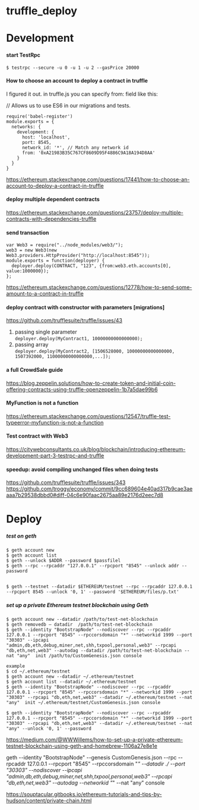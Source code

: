 # truffle_deploy

# Development
#### start TestRpc
```$ testrpc --secure -u 0 -u 1 -u 2 --gasPrice 20000```

#### How to choose an account to deploy a contract in truffle
I figured it out. in truffle.js you can specify from: field like this:

// Allows us to use ES6 in our migrations and tests.
```
require('babel-register')
module.exports = {
  networks: {
    development: {
      host: 'localhost',
      port: 8545,
      network_id: '*', // Match any network id
      from: '0xA21983B35C767CF8609D95F4886C9A18A194D8AA'
    }
  }
}
```
https://ethereum.stackexchange.com/questions/17441/how-to-choose-an-account-to-deploy-a-contract-in-truffle
<br>

#### deploy multiple dependent contracts
https://ethereum.stackexchange.com/questions/23757/deploy-multiple-contracts-with-dependencies-truffle

#### send transaction
```
var Web3 = require("../node_modules/web3/");
web3 = new Web3(new Web3.providers.HttpProvider("http://localhost:8545"));
module.exports = function(deployer) {
  deployer.deploy(CONTRACT, "123", {from:web3.eth.accounts[0], value:1000000});
};
```
https://ethereum.stackexchange.com/questions/12778/how-to-send-some-amount-to-a-contract-in-truffle


#### deploy contract with constructor with parameters [migrations]
https://github.com/trufflesuite/truffle/issues/43
1. passing single parameter<br> ```deployer.deploy(MyContract1, 10000000000000000);```
2. passing array<br> ```deployer.deploy(MyContract2, [1506528000, 10000000000000000, 1507392000, 11000000000000000,...]);```


#### a full CrowdSale guide
https://blog.zeppelin.solutions/how-to-create-token-and-initial-coin-offering-contracts-using-truffle-openzeppelin-1b7a5dae99b6

#### MyFunction is not a function
https://ethereum.stackexchange.com/questions/12547/truffle-test-typeerror-myfunction-is-not-a-function

#### Test contract with Web3
https://citywebconsultants.co.uk/blog/blockchain/introducing-ethereum-development-part-3-testrpc-and-truffle


#### speedup: avoid compiling unchanged files when doing tests
https://github.com/trufflesuite/truffle/issues/343<br>
https://github.com/troggy/economy/commit/9cc689604e40ad317b9cae3aeaaa7b29538dbbd0#diff-04c6e90faac2675aa89e2176d2eec7d8


# Deploy
##### test on geth
```
$ geth account new
$ geth account list
$ geth --unlock $ADDR --password $passfilel
$ geth --rpc --rpcaddr "127.0.0.1" --rpcport "8545" --unlock addr --password


$ geth --testnet --datadir $ETHEREUM/testnet --rpc --rpcaddr 127.0.0.1 --rpcport 8545 --unlock '0, 1' --password '$ETHEREUM/files/p.txt'
```

##### set up a private Ethereum testnet blockchain using Geth
```
$ geth account new --datadir /path/to/test-net-blockchain
$ geth removedb — datadir  /path/to/test-net-blockchain
$ geth --identity "BootstrapNode" --nodiscover --rpc --rpcaddr 127.0.0.1 --rpcport "8545" --rpccorsdomain "*" --networkid 1999 --port "30303" --ipcapi "admin,db,eth,debug,miner,net,shh,txpool,personal,web3" --rpcapi "db,eth,net,web3" --autodag --datadir /path/to/test-net-blockchain --nat "any"  init /path/to/CustomGenesis.json console

example
$ cd ~/.ethereum/testnet
$ geth account new --datadir ~/.ethereum/testnet
$ geth account list --datadir ~/.ethereum/testnet
$ geth --identity "BootstrapNode" --nodiscover --rpc --rpcaddr 127.0.0.1 --rpcport "8545" --rpccorsdomain "*" --networkid 1999 --port "30303" --rpcapi "db,eth,net,web3" --datadir ~/.ethereum/testnet --nat "any"  init ~/.ethereum/testnet/CustomGenesis.json console

$ geth --identity "BootstrapNode" --nodiscover --rpc --rpcaddr 127.0.0.1 --rpcport "8545" --rpccorsdomain "*" --networkid 1999 --port "30303" --rpcapi "db,eth,net,web3" --datadir ~/.ethereum/testnet --nat "any" --unlock '0, 1' --password 
```
https://medium.com/@WWWillems/how-to-set-up-a-private-ethereum-testnet-blockchain-using-geth-and-homebrew-1106a27e8e1e

geth --identity "BootstrapNode" --genesis CustomGenesis.json --rpc --rpcaddr 127.0.0.1 --rpcport "8545" --rpccorsdomain "*" --datadir ./ --port "30303" --nodiscover --ipcapi "admin,db,eth,debug,miner,net,shh,txpool,personal,web3" --rpcapi "db,eth,net,web3" --autodag --networkid "*" --nat "any" console

https://souptacular.gitbooks.io/ethereum-tutorials-and-tips-by-hudson/content/private-chain.html
